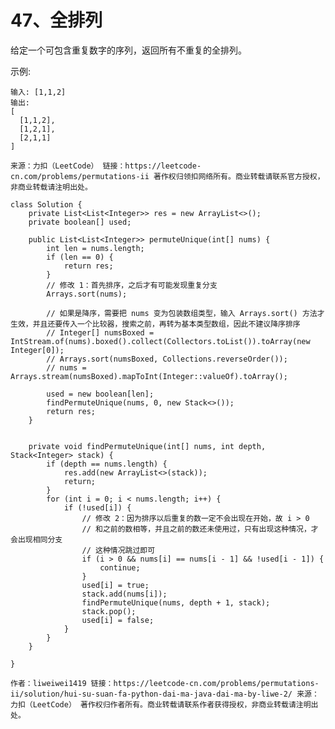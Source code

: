 47、全排列
===
给定一个可包含重复数字的序列，返回所有不重复的全排列。<br>

示例:<br>
```
输入: [1,1,2]
输出:
[
  [1,1,2],
  [1,2,1],
  [2,1,1]
]
```

``
来源：力扣（LeetCode）
链接：https://leetcode-cn.com/problems/permutations-ii
著作权归领扣网络所有。商业转载请联系官方授权，非商业转载请注明出处。
``

```
class Solution {
    private List<List<Integer>> res = new ArrayList<>();
    private boolean[] used;

    public List<List<Integer>> permuteUnique(int[] nums) {
        int len = nums.length;
        if (len == 0) {
            return res;
        }
        // 修改 1：首先排序，之后才有可能发现重复分支
        Arrays.sort(nums);

        // 如果是降序，需要把 nums 变为包装数组类型，输入 Arrays.sort() 方法才生效，并且还要传入一个比较器，搜索之前，再转为基本类型数组，因此不建议降序排序
        // Integer[] numsBoxed = IntStream.of(nums).boxed().collect(Collectors.toList()).toArray(new Integer[0]);
        // Arrays.sort(numsBoxed, Collections.reverseOrder());
        // nums = Arrays.stream(numsBoxed).mapToInt(Integer::valueOf).toArray();

        used = new boolean[len];
        findPermuteUnique(nums, 0, new Stack<>());
        return res;
    }
    
    
    private void findPermuteUnique(int[] nums, int depth, Stack<Integer> stack) {
        if (depth == nums.length) {
            res.add(new ArrayList<>(stack));
            return;
        }
        for (int i = 0; i < nums.length; i++) {
            if (!used[i]) {
                // 修改 2：因为排序以后重复的数一定不会出现在开始，故 i > 0
                // 和之前的数相等，并且之前的数还未使用过，只有出现这种情况，才会出现相同分支
                // 这种情况跳过即可
                if (i > 0 && nums[i] == nums[i - 1] && !used[i - 1]) {
                    continue;
                }
                used[i] = true;
                stack.add(nums[i]);
                findPermuteUnique(nums, depth + 1, stack);
                stack.pop();
                used[i] = false;
            }
        }
    }
    
} 
```

``
作者：liweiwei1419
链接：https://leetcode-cn.com/problems/permutations-ii/solution/hui-su-suan-fa-python-dai-ma-java-dai-ma-by-liwe-2/
来源：力扣（LeetCode）
著作权归作者所有。商业转载请联系作者获得授权，非商业转载请注明出处。
``
